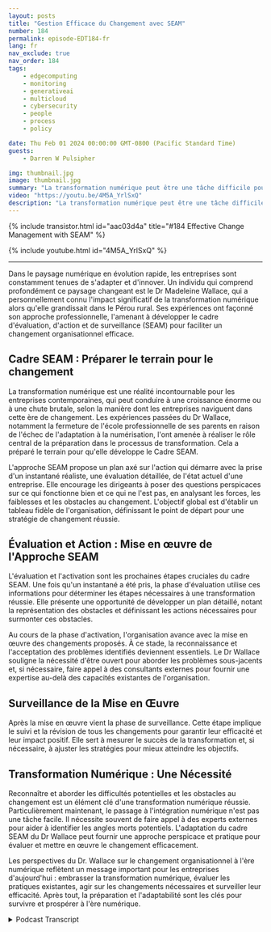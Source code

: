 ```yaml
---
layout: posts
title: "Gestion Efficace du Changement avec SEAM"
number: 184
permalink: episode-EDT184-fr
lang: fr
nav_exclude: true
nav_order: 184
tags:
    - edgecomputing
    - monitoring
    - generativeai
    - multicloud
    - cybersecurity
    - people
    - process
    - policy

date: Thu Feb 01 2024 00:00:00 GMT-0800 (Pacific Standard Time)
guests:
    - Darren W Pulsipher

img: thumbnail.jpg
image: thumbnail.jpg
summary: "La transformation numérique peut être une tâche difficile pour les organisations, et son succès ou son échec peut avoir un impact significatif sur l'avenir d'une entreprise, quelle que soit sa taille. Dans l'épisode de cette semaine, Dr. Madeleine Wallace partage ses connaissances sur le cadre SEAM, une approche systématique pour adopter la transformation numérique."
video: "https://youtu.be/4M5A_YrlSxQ"
description: "La transformation numérique peut être une tâche difficile pour les organisations, et son succès ou son échec peut avoir un impact significatif sur l'avenir d'une entreprise, quelle que soit sa taille. Dans l'épisode de cette semaine, Dr. Madeleine Wallace partage ses connaissances sur le cadre SEAM, une approche systématique pour adopter la transformation numérique."
---
```


<div>
{% include transistor.html id="aac03d4a" title="#184 Effective Change Management with SEAM" %}

{% include youtube.html id="4M5A_YrlSxQ" %}
</div>

---

Dans le paysage numérique en évolution rapide, les entreprises sont constamment tenues de s'adapter et d'innover. Un individu qui comprend profondément ce paysage changeant est le Dr Madeleine Wallace, qui a personnellement connu l'impact significatif de la transformation numérique alors qu'elle grandissait dans le Pérou rural. Ses expériences ont façonné son approche professionnelle, l'amenant à développer le cadre d'évaluation, d'action et de surveillance (SEAM) pour faciliter un changement organisationnel efficace.

## Cadre SEAM : Préparer le terrain pour le changement

La transformation numérique est une réalité incontournable pour les entreprises contemporaines, qui peut conduire à une croissance énorme ou à une chute brutale, selon la manière dont les entreprises naviguent dans cette ère de changement. Les expériences passées du Dr Wallace, notamment la fermeture de l'école professionnelle de ses parents en raison de l'échec de l'adaptation à la numérisation, l'ont amenée à réaliser le rôle central de la préparation dans le processus de transformation. Cela a préparé le terrain pour qu'elle développe le Cadre SEAM.

L'approche SEAM propose un plan axé sur l'action qui démarre avec la prise d'un instantané réaliste, une évaluation détaillée, de l'état actuel d'une entreprise. Elle encourage les dirigeants à poser des questions perspicaces sur ce qui fonctionne bien et ce qui ne l'est pas, en analysant les forces, les faiblesses et les obstacles au changement. L'objectif global est d'établir un tableau fidèle de l'organisation, définissant le point de départ pour une stratégie de changement réussie.

## Évaluation et Action : Mise en œuvre de l'Approche SEAM

L'évaluation et l'activation sont les prochaines étapes cruciales du cadre SEAM. Une fois qu'un instantané a été pris, la phase d'évaluation utilise ces informations pour déterminer les étapes nécessaires à une transformation réussie. Elle présente une opportunité de développer un plan détaillé, notant la représentation des obstacles et définissant les actions nécessaires pour surmonter ces obstacles.

Au cours de la phase d'activation, l'organisation avance avec la mise en œuvre des changements proposés. À ce stade, la reconnaissance et l'acceptation des problèmes identifiés deviennent essentiels. Le Dr Wallace souligne la nécessité d'être ouvert pour aborder les problèmes sous-jacents et, si nécessaire, faire appel à des consultants externes pour fournir une expertise au-delà des capacités existantes de l'organisation.

## Surveillance de la Mise en Œuvre

Après la mise en œuvre vient la phase de surveillance. Cette étape implique le suivi et la révision de tous les changements pour garantir leur efficacité et leur impact positif. Elle sert à mesurer le succès de la transformation et, si nécessaire, à ajuster les stratégies pour mieux atteindre les objectifs.

## Transformation Numérique : Une Nécessité

Reconnaître et aborder les difficultés potentielles et les obstacles au changement est un élément clé d'une transformation numérique réussie. Particulièrement maintenant, le passage à l'intégration numérique n'est pas une tâche facile. Il nécessite souvent de faire appel à des experts externes pour aider à identifier les angles morts potentiels. L'adaptation du cadre SEAM du Dr Wallace peut fournir une approche perspicace et pratique pour évaluer et mettre en œuvre le changement efficacement.

Les perspectives du Dr. Wallace sur le changement organisationnel à l'ère numérique reflètent un message important pour les entreprises d'aujourd'hui : embrasser la transformation numérique, évaluer les pratiques existantes, agir sur les changements nécessaires et surveiller leur efficacité. Après tout, la préparation et l'adaptabilité sont les clés pour survivre et prospérer à l'ère numérique.



<details>
<summary> Podcast Transcript </summary>

<p></p>

</details>
